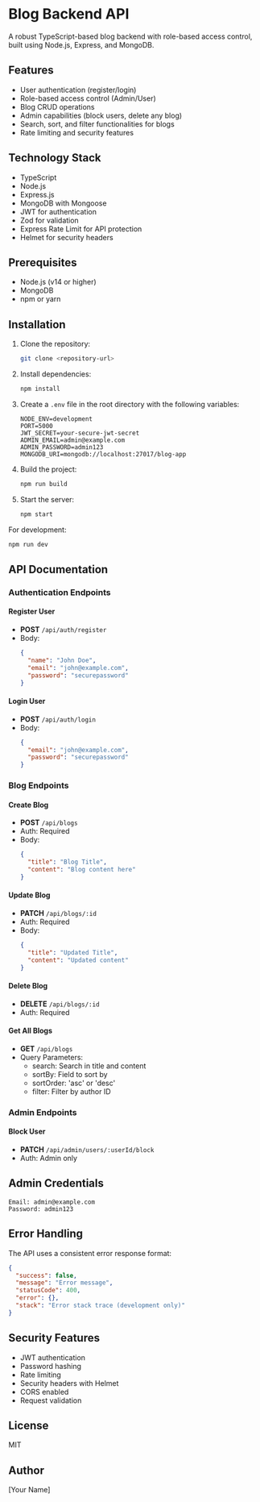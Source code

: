 # Blog Backend API

A robust TypeScript-based blog backend with role-based access control, built using Node.js, Express, and MongoDB.

## Features

- User authentication (register/login)
- Role-based access control (Admin/User)
- Blog CRUD operations
- Admin capabilities (block users, delete any blog)
- Search, sort, and filter functionalities for blogs
- Rate limiting and security features

## Technology Stack

- TypeScript
- Node.js
- Express.js
- MongoDB with Mongoose
- JWT for authentication
- Zod for validation
- Express Rate Limit for API protection
- Helmet for security headers

## Prerequisites

- Node.js (v14 or higher)
- MongoDB
- npm or yarn

## Installation

1. Clone the repository:

   ```bash
   git clone <repository-url>
   ```

2. Install dependencies:

   ```bash
   npm install
   ```

3. Create a `.env` file in the root directory with the following variables:

   ```
   NODE_ENV=development
   PORT=5000
   JWT_SECRET=your-secure-jwt-secret
   ADMIN_EMAIL=admin@example.com
   ADMIN_PASSWORD=admin123
   MONGODB_URI=mongodb://localhost:27017/blog-app
   ```

4. Build the project:

   ```bash
   npm run build
   ```

5. Start the server:
   ```bash
   npm start
   ```

For development:

```bash
npm run dev
```

## API Documentation

### Authentication Endpoints

#### Register User

- **POST** `/api/auth/register`
- Body:
  ```json
  {
    "name": "John Doe",
    "email": "john@example.com",
    "password": "securepassword"
  }
  ```

#### Login User

- **POST** `/api/auth/login`
- Body:
  ```json
  {
    "email": "john@example.com",
    "password": "securepassword"
  }
  ```

### Blog Endpoints

#### Create Blog

- **POST** `/api/blogs`
- Auth: Required
- Body:
  ```json
  {
    "title": "Blog Title",
    "content": "Blog content here"
  }
  ```

#### Update Blog

- **PATCH** `/api/blogs/:id`
- Auth: Required
- Body:
  ```json
  {
    "title": "Updated Title",
    "content": "Updated content"
  }
  ```

#### Delete Blog

- **DELETE** `/api/blogs/:id`
- Auth: Required

#### Get All Blogs

- **GET** `/api/blogs`
- Query Parameters:
  - search: Search in title and content
  - sortBy: Field to sort by
  - sortOrder: 'asc' or 'desc'
  - filter: Filter by author ID

### Admin Endpoints

#### Block User

- **PATCH** `/api/admin/users/:userId/block`
- Auth: Admin only

## Admin Credentials

```
Email: admin@example.com
Password: admin123
```

## Error Handling

The API uses a consistent error response format:

```json
{
  "success": false,
  "message": "Error message",
  "statusCode": 400,
  "error": {},
  "stack": "Error stack trace (development only)"
}
```

## Security Features

- JWT authentication
- Password hashing
- Rate limiting
- Security headers with Helmet
- CORS enabled
- Request validation

## License

MIT

## Author

[Your Name]
